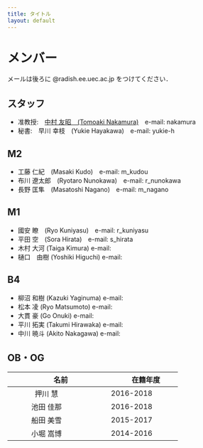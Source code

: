 ```yaml
---
title: タイトル
layout: default
---
```


# メンバー
メールは後ろに @radish.ee.uec.ac.jp をつけてください．

## スタッフ
- 准教授:　[中村 友昭　(Tomoaki Nakamura)](nakamura.md)　e-mail: nakamura
- 秘書:　早川 幸枝　(Yukie Hayakawa)　e-mail: yukie-h

## M2
- 工藤 仁紀　(Masaki Kudo)　e-mail: m_kudou
- 布川 遼太郎　(Ryotaro Nunokawa)　e-mail: r_nunokawa
- 長野 匡隼　(Masatoshi Nagano)　e-mail: m_nagano

## M1
- 國安 瞭　(Ryo Kuniyasu)　e-mail: r_kuniyasu
- 平田 空　(Sora Hirata)　e-mail: s_hirata
- 木村 大河 (Taiga Kimura) e-mail: 
- 樋口　由樹 (Yoshiki Higuchi) e-mail: 

## B4
- 柳沼 和樹 (Kazuki Yaginuma) e-mail: 
- 松本 凌 (Ryo Matsumoto) e-mail:  
- 大貫 豪 (Go Onuki) e-mail: 
- 平川 拓実 (Takumi Hirawaka) e-mail: 
- 中川 暁斗 (Akito Nakagawa) e-mail: 

## OB・OG

|　　　　名前　　　　|　　　　在籍年度　　　　|
|:------:|:-------:|
|押川 慧|2016-2018|
|池田 佳那|2016-2018|
|船田 美雪|2015-2017|
|小堀 嵩博|2014-2016|

